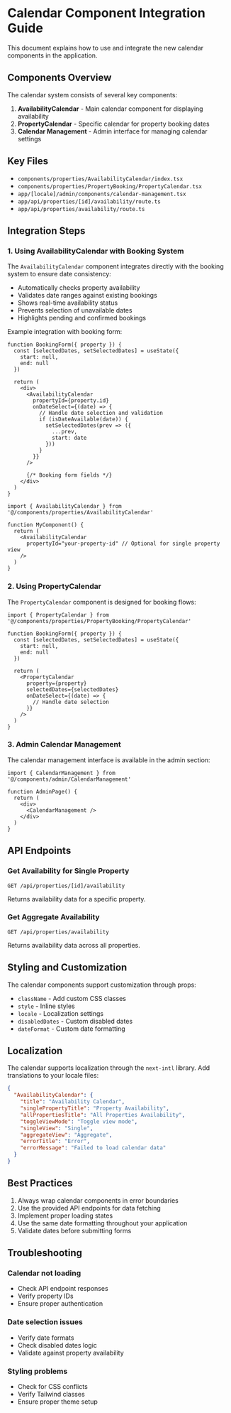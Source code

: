 # Calendar Component Integration Guide

This document explains how to use and integrate the new calendar components in the application.

## Components Overview

The calendar system consists of several key components:

1. **AvailabilityCalendar** - Main calendar component for displaying availability
2. **PropertyCalendar** - Specific calendar for property booking dates
3. **Calendar Management** - Admin interface for managing calendar settings

## Key Files

- `components/properties/AvailabilityCalendar/index.tsx`
- `components/properties/PropertyBooking/PropertyCalendar.tsx`
- `app/[locale]/admin/components/calendar-management.tsx`
- `app/api/properties/[id]/availability/route.ts`
- `app/api/properties/availability/route.ts`

## Integration Steps

### 1. Using AvailabilityCalendar with Booking System

The `AvailabilityCalendar` component integrates directly with the booking system to ensure date consistency:

- Automatically checks property availability
- Validates date ranges against existing bookings
- Shows real-time availability status
- Prevents selection of unavailable dates
- Highlights pending and confirmed bookings

Example integration with booking form:

```tsx
function BookingForm({ property }) {
  const [selectedDates, setSelectedDates] = useState({
    start: null,
    end: null
  })

  return (
    <div>
      <AvailabilityCalendar 
        propertyId={property.id}
        onDateSelect={(date) => {
          // Handle date selection and validation
          if (isDateAvailable(date)) {
            setSelectedDates(prev => ({
              ...prev,
              start: date
            }))
          }
        }}
      />
      
      {/* Booking form fields */}
    </div>
  )
}
```

```tsx
import { AvailabilityCalendar } from '@/components/properties/AvailabilityCalendar'

function MyComponent() {
  return (
    <AvailabilityCalendar 
      propertyId="your-property-id" // Optional for single property view
    />
  )
}
```

### 2. Using PropertyCalendar

The `PropertyCalendar` component is designed for booking flows:

```tsx
import { PropertyCalendar } from '@/components/properties/PropertyBooking/PropertyCalendar'

function BookingForm({ property }) {
  const [selectedDates, setSelectedDates] = useState({
    start: null,
    end: null
  })

  return (
    <PropertyCalendar
      property={property}
      selectedDates={selectedDates}
      onDateSelect={(date) => {
        // Handle date selection
      }}
    />
  )
}
```

### 3. Admin Calendar Management

The calendar management interface is available in the admin section:

```tsx
import { CalendarManagement } from '@/components/admin/CalendarManagement'

function AdminPage() {
  return (
    <div>
      <CalendarManagement />
    </div>
  )
}
```

## API Endpoints

### Get Availability for Single Property
`GET /api/properties/[id]/availability`

Returns availability data for a specific property.

### Get Aggregate Availability
`GET /api/properties/availability`

Returns availability data across all properties.

## Styling and Customization

The calendar components support customization through props:

- `className` - Add custom CSS classes
- `style` - Inline styles
- `locale` - Localization settings
- `disabledDates` - Custom disabled dates
- `dateFormat` - Custom date formatting

## Localization

The calendar supports localization through the `next-intl` library. Add translations to your locale files:

```json
{
  "AvailabilityCalendar": {
    "title": "Availability Calendar",
    "singlePropertyTitle": "Property Availability",
    "allPropertiesTitle": "All Properties Availability",
    "toggleViewMode": "Toggle view mode",
    "singleView": "Single",
    "aggregateView": "Aggregate",
    "errorTitle": "Error",
    "errorMessage": "Failed to load calendar data"
  }
}
```

## Best Practices

1. Always wrap calendar components in error boundaries
2. Use the provided API endpoints for data fetching
3. Implement proper loading states
4. Use the same date formatting throughout your application
5. Validate dates before submitting forms

## Troubleshooting

### Calendar not loading
- Check API endpoint responses
- Verify property IDs
- Ensure proper authentication

### Date selection issues
- Verify date formats
- Check disabled dates logic
- Validate against property availability

### Styling problems
- Check for CSS conflicts
- Verify Tailwind classes
- Ensure proper theme setup
